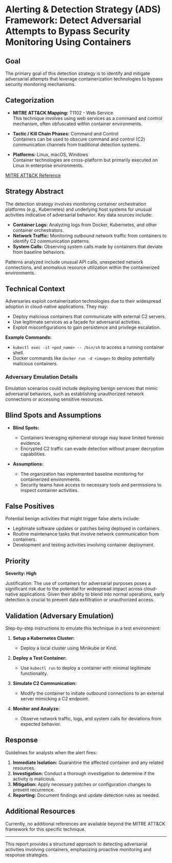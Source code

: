 # Alerting & Detection Strategy (ADS) Framework: Detect Adversarial Attempts to Bypass Security Monitoring Using Containers

## Goal
The primary goal of this detection strategy is to identify and mitigate adversarial attempts that leverage containerization technologies to bypass security monitoring mechanisms.

## Categorization

- **MITRE ATT&CK Mapping:** T1102 - Web Service  
  This technique involves using web services as a command and control mechanism, often obfuscated within container environments.
  
- **Tactic / Kill Chain Phases:** Command and Control  
  Containers can be used to obscure command and control (C2) communication channels from traditional detection systems.

- **Platforms:** Linux, macOS, Windows  
  Container technologies are cross-platform but primarily executed on Linux in enterprise environments.

[MITRE ATT&CK Reference](https://attack.mitre.org/techniques/T1102)

## Strategy Abstract
The detection strategy involves monitoring container orchestration platforms (e.g., Kubernetes) and underlying host systems for unusual activities indicative of adversarial behavior. Key data sources include:

- **Container Logs:** Analyzing logs from Docker, Kubernetes, and other container orchestrators.
- **Network Traffic:** Monitoring outbound network traffic from containers to identify C2 communication patterns.
- **System Calls:** Observing system calls made by containers that deviate from baseline behaviors.

Patterns analyzed include unusual API calls, unexpected network connections, and anomalous resource utilization within the containerized environments.

## Technical Context
Adversaries exploit containerization technologies due to their widespread adoption in cloud-native applications. They may:

- Deploy malicious containers that communicate with external C2 servers.
- Use legitimate services as a façade for adversarial activities.
- Exploit misconfigurations to gain persistence and privilege escalation.

**Example Commands:**
- `kubectl exec -it <pod_name> -- /bin/sh` to access a running container shell.
- Docker commands like `docker run -d <image>` to deploy potentially malicious containers.

### Adversary Emulation Details
Emulation scenarios could include deploying benign services that mimic adversarial behaviors, such as establishing unauthorized network connections or accessing sensitive resources.

## Blind Spots and Assumptions

- **Blind Spots:**
  - Containers leveraging ephemeral storage may leave limited forensic evidence.
  - Encrypted C2 traffic can evade detection without proper decryption capabilities.

- **Assumptions:**
  - The organization has implemented baseline monitoring for containerized environments.
  - Security teams have access to necessary tools and permissions to inspect container activities.

## False Positives
Potential benign activities that might trigger false alerts include:

- Legitimate software updates or patches being deployed in containers.
- Routine maintenance tasks that involve network communication from containers.
- Development and testing activities involving container deployment.

## Priority
**Severity: High**

Justification:
The use of containers for adversarial purposes poses a significant risk due to the potential for widespread impact across cloud-native applications. Given their ability to blend into normal operations, early detection is crucial to prevent data exfiltration or unauthorized access.

## Validation (Adversary Emulation)
Step-by-step instructions to emulate this technique in a test environment:

1. **Setup a Kubernetes Cluster:**
   - Deploy a local cluster using Minikube or Kind.
   
2. **Deploy a Test Container:**
   - Use `kubectl run` to deploy a container with minimal legitimate functionality.

3. **Simulate C2 Communication:**
   - Modify the container to initiate outbound connections to an external server mimicking a C2 endpoint.

4. **Monitor and Analyze:**
   - Observe network traffic, logs, and system calls for deviations from expected behavior.

## Response
Guidelines for analysts when the alert fires:

1. **Immediate Isolation:** Quarantine the affected container and any related resources.
2. **Investigation:** Conduct a thorough investigation to determine if the activity is malicious.
3. **Mitigation:** Apply necessary patches or configuration changes to prevent recurrence.
4. **Reporting:** Document findings and update detection rules as needed.

## Additional Resources
Currently, no additional references are available beyond the MITRE ATT&CK framework for this specific technique.

---

This report provides a structured approach to detecting adversarial activities involving containers, emphasizing proactive monitoring and response strategies.